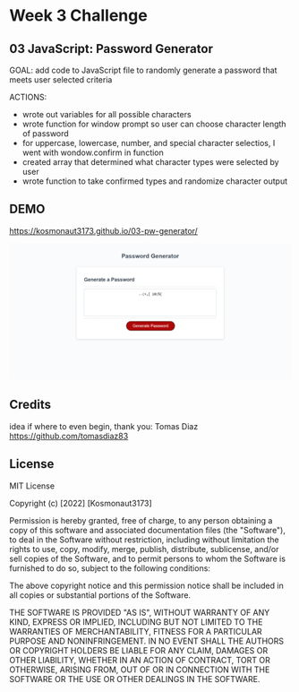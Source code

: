 # Week 3 Challenge

## 03 JavaScript: Password Generator

GOAL: add code to JavaScript file to randomly generate a password that meets user selected criteria

ACTIONS:
- wrote out variables for all possible characters
- wrote function for window prompt so user can choose character length of password
- for uppercase, lowercase, number, and special character selectios, I went with wondow.confirm in function
- created array that determined what character types were selected by user
- wrote function to take confirmed types and randomize character output

## DEMO

https://kosmonaut3173.github.io/03-pw-generator/

<img src="./assets/pw-generator-output.png" alt="12 character password, only numbers and symbols">


## Credits

idea if where to even begin, thank you:
Tomas Diaz https://github.com/tomasdiaz83

## License
MIT License

Copyright (c) [2022] [Kosmonaut3173]

Permission is hereby granted, free of charge, to any person obtaining a copy of this software and associated documentation files (the "Software"), to deal in the Software without restriction, including without limitation the rights to use, copy, modify, merge, publish, distribute, sublicense, and/or sell copies of the Software, and to permit persons to whom the Software is furnished to do so, subject to the following conditions:

The above copyright notice and this permission notice shall be included in all copies or substantial portions of the Software.

THE SOFTWARE IS PROVIDED "AS IS", WITHOUT WARRANTY OF ANY KIND, EXPRESS OR IMPLIED, INCLUDING BUT NOT LIMITED TO THE WARRANTIES OF MERCHANTABILITY, FITNESS FOR A PARTICULAR PURPOSE AND NONINFRINGEMENT. IN NO EVENT SHALL THE AUTHORS OR COPYRIGHT HOLDERS BE LIABLE FOR ANY CLAIM, DAMAGES OR OTHER LIABILITY, WHETHER IN AN ACTION OF CONTRACT, TORT OR OTHERWISE, ARISING FROM, OUT OF OR IN CONNECTION WITH THE SOFTWARE OR THE USE OR OTHER DEALINGS IN THE SOFTWARE.
